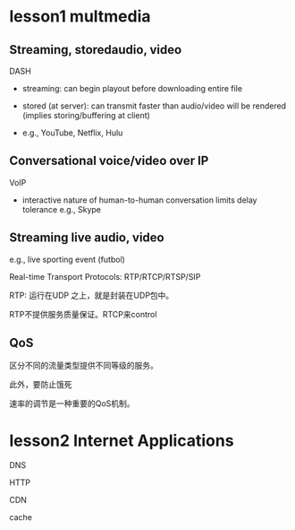 # lesson1 multmedia

## Streaming, storedaudio, video

DASH

- streaming: can begin playout before downloading entire file

- stored (at server): can transmit faster than audio/video will be rendered (implies storing/buffering at client)

- e.g., YouTube, Netflix, Hulu

## Conversational voice/video over IP

VoIP

- interactive nature of human-to-human conversation limits delay tolerance
  e.g., Skype

## Streaming live audio, video

e.g., live sporting event (futbol)

Real-time Transport Protocols: RTP/RTCP/RTSP/SIP

RTP: 运行在UDP 之上，就是封装在UDP包中。

RTP不提供服务质量保证。RTCP来control

## QoS

区分不同的流量类型提供不同等级的服务。

此外，要防止饿死

速率的调节是一种重要的QoS机制。

# lesson2 Internet Applications

DNS

HTTP

CDN

cache